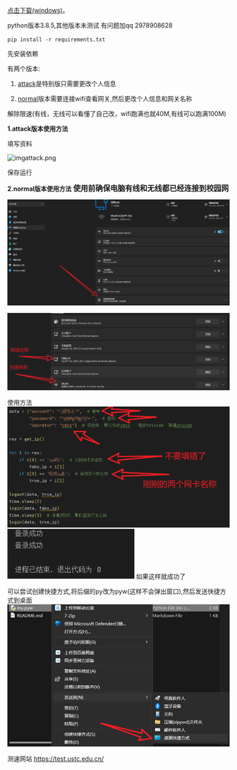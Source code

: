 [点击下载(windows)](https://github.com/bangbang-0/CQUPT_login/releases/download/cqupt/cqupt.v1.0.release.exe)。

python版本3.8.5,其他版本未测试 
有问题加qq 2978908628
```shell
pip install -r requirements.txt
```

先安装依赖

有两个版本:

1. [attack](attack_version.py)是特别版只需要更改个人信息

2. [normal](normal_Version.py)版本需要连接wifi查看网关,然后更改个人信息和网关名称

解除限速(有线，无线可以看懂了自己改，wifi跑满也就40M,有线可以跑满100M)

**1.attack版本使用方法**

填写资料

![imgattack.png](png/imgattack.png)

保存运行

**2.normal版本使用方法**
<big>**使用前确保电脑有线和无线都已经连接到校园网**</big>

![img.png](png/img.png)

![img_1.png](png/img_1.png)

使用方法
![img_3.png](png/img_3.png)
![img_2.png](png/img_2.png)
如果这样就成功了

可以尝试创建快捷方式,将后缀的py改为pyw(这样不会弹出窗口),然后发送快捷方式到桌面
![img_4.png](png/img_4.png)

测速网站 https://test.ustc.edu.cn/  

